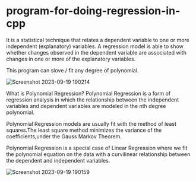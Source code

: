 # program-for-doing-regression-in-cpp
It is a statistical technique that relates a dependent variable to one or more independent (explanatory) variables. A regression model is able to show whether changes observed in the dependent variable are associated with changes in one or more of the explanatory variables.

This program can slove / fit any degree of polynomial.

![Screenshot 2023-09-19 190214](https://github.com/graveityop/program-for-doing-regression-in-cpp/assets/87412564/b4399868-f9b2-42e8-ac75-a3a0f09b9528)

What is Polynomial Regression?
Polynomial Regression is a form of regression analysis in which the relationship between the independent variables and dependent variables are modeled in the nth degree polynomial.

Polynomial Regression models are usually fit with the method of least squares.The least square method minimizes the variance of the coefficients,under the Gauss Markov Theorem.

Polynomial Regression is a special case of Linear Regression where we fit the polynomial equation on the data with a curvilinear relationship between the dependent and independent variables.

![Screenshot 2023-09-19 190159](https://github.com/graveityop/program-for-doing-regression-in-cpp/assets/87412564/0a38cf95-c1d7-4a36-aaef-7291b8db34fa)
